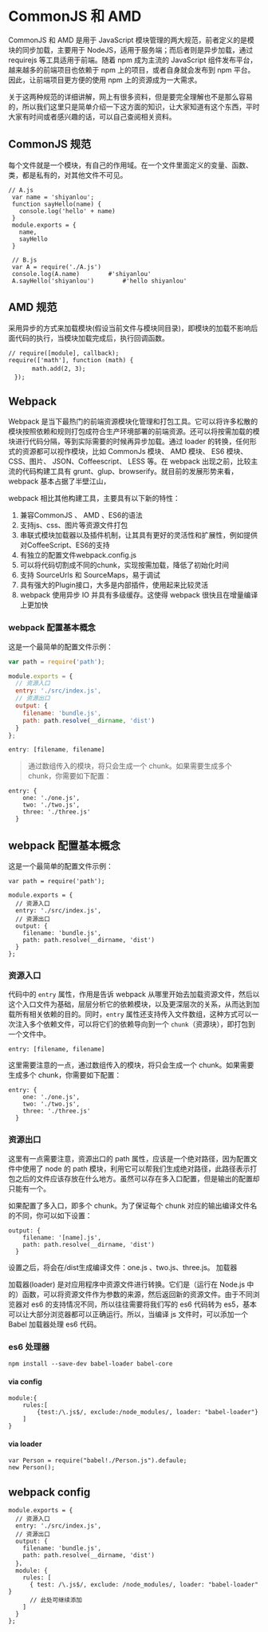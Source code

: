 # CommonJS 和 AMD

CommonJS 和 AMD 是用于 JavaScript 模块管理的两大规范，前者定义的是模块的同步加载，主要用于 NodeJS，适用于服务端；而后者则是异步加载，通过 requirejs 等工具适用于前端。随着 npm 成为主流的 JavaScript 组件发布平台，越来越多的前端项目也依赖于 npm 上的项目，或者自身就会发布到 npm 平台。因此，让前端项目更方便的使用 npm 上的资源成为一大需求。

关于这两种规范的详细讲解，网上有很多资料，但是要完全理解也不是那么容易的，所以我们这里只是简单介绍一下这方面的知识，让大家知道有这个东西，平时大家有时间或者感兴趣的话，可以自己查阅相关资料。


## CommonJS 规范

每个文件就是一个模块，有自己的作用域。在一个文件里面定义的变量、函数、类，都是私有的，对其他文件不可见。

```
// A.js
 var name = 'shiyanlou';
 function sayHello(name) {
   console.log('hello' + name)
 }
 module.exports = {
   name,
   sayHello
 }
```

```
 // B.js
 var A = require('./A.js')
 console.log(A.name)        #'shiyanlou'
 A.sayHello('shiyanlou')        #'hello shiyanlou'
```

## AMD 规范

采用异步的方式来加载模块(假设当前文件与模块同目录)，即模块的加载不影响后面代码的执行，当模块加载完成后，执行回调函数。

```
// require([module], callback);
require(['math'], function (math) {
　　　　math.add(2, 3);
　});
```

## Webpack

Webpack 是当下最热门的前端资源模块化管理和打包工具。它可以将许多松散的模块按照依赖和规则打包成符合生产环境部署的前端资源。还可以将按需加载的模块进行代码分隔，等到实际需要的时候再异步加载。通过 loader 的转换，任何形式的资源都可以视作模块，比如 CommonJs 模块、 AMD 模块、 ES6 模块、CSS、图片、 JSON、Coffeescript、 LESS 等。在 webpack 出现之前，比较主流的代码构建工具有 grunt、glup、browserify。就目前的发展形势来看，webpack 基本占据了半壁江山，

webpack 相比其他构建工具，主要具有以下新的特性：

1. 兼容CommonJS 、 AMD 、ES6的语法
2. 支持js、css、图片等资源文件打包
3. 串联式模块加载器以及插件机制，让其具有更好的灵活性和扩展性，例如提供对CoffeeScript、ES6的支持
4. 有独立的配置文件webpack.config.js
5. 可以将代码切割成不同的chunk，实现按需加载，降低了初始化时间
6. 支持 SourceUrls 和 SourceMaps，易于调试
7. 具有强大的Plugin接口，大多是内部插件，使用起来比较灵活
8. webpack 使用异步 IO 并具有多级缓存。这使得 webpack 很快且在增量编译上更加快


### webpack 配置基本概念

这是一个最简单的配置文件示例：

```js
var path = require('path');

module.exports = {
  // 资源入口
  entry: './src/index.js',
  // 资源出口
  output: {
    filename: 'bundle.js',
    path: path.resolve(__dirname, 'dist')
  }
};
```

```js
entry: [filename, filename]
```


>通过数组传入的模块，将只会生成一个 chunk。如果需要生成多个 chunk，你需要如下配置：
```
entry: {
    one: './one.js',
    two: './two.js',
    three: './three.js'
  }
```

## webpack 配置基本概念

这是一个最简单的配置文件示例：

```
var path = require('path');

module.exports = {
  // 资源入口
  entry: './src/index.js',
  // 资源出口
  output: {
    filename: 'bundle.js',
    path: path.resolve(__dirname, 'dist')
  }
};
```

### 资源入口

代码中的 `entry` 属性，作用是告诉 webpack 从哪里开始去加载资源文件，然后以这个入口文件为基础，层层分析它的依赖模块，以及更深层次的关系，从而达到加载所有相关依赖的目的。同时，`entry` 属性还支持传入文件数组，这种方式可以一次注入多个依赖文件，可以将它们的依赖导向到一个 `chunk`（资源块），即打包到一个文件中。

```
entry: [filename, filename]
```

这里需要注意的一点，通过数组传入的模块，将只会生成一个 chunk。如果需要生成多个 chunk，你需要如下配置：

```
entry: {
    one: './one.js',
    two: './two.js',
    three: './three.js'
  }
``` 

### 资源出口

这里有一点需要注意，资源出口的 path 属性，应该是一个绝对路径，因为配置文件中使用了 node 的 path 模块，利用它可以帮我们生成绝对路径，此路径表示打包之后的文件应该存放在什么地方。虽然可以存在多入口配置，但是输出的配置却只能有一个。

如果配置了多入口，即多个 chunk。为了保证每个 chunk 对应的输出编译文件名的不同，你可以如下设置：

```
output: {
    filename: '[name].js',
    path: path.resolve(__dirname, 'dist')
  }
```

设置之后，将会在/dist生成编译文件：one.js 、two.js、three.js。
加载器

加载器(loader) 是对应用程序中资源文件进行转换。它们是（运行在 Node.js 中的）函数，可以将资源文件作为参数的来源，然后返回新的资源文件。由于不同浏览器对 es6 的支持情况不同，所以往往需要将我们写的 es6 代码转为 es5，基本可以让大部分浏览器都可以正确运行。所以，当编译 js 文件时，可以添加一个 Babel 加载器处理 es6 代码。

### es6 处理器

```
npm install --save-dev babel-loader babel-core
```

#### via config

```
module:{
	rules:[
		{test:/\.js$/, exclude:/node_modules/, loader: "babel-loader"}
	]
}
```

#### via loader

```
var Person = require("babel!./Person.js").defaule;
new Person();
```

## webpack config

```
module.exports = {
  // 资源入口
  entry: './src/index.js',
  // 资源出口
  output: {
    filename: 'bundle.js',
    path: path.resolve(__dirname, 'dist')
  }，
  module: {
    rules: [
      { test: /\.js$/, exclude: /node_modules/, loader: "babel-loader" }
      // 此处可继续添加
    ]
  }
};
```




